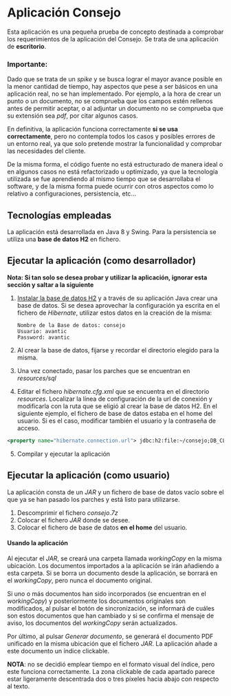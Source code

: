 # Aplicación Consejo



Esta aplicación es una pequeña prueba de concepto destinada a comprobar los requerimientos de la aplicación del Consejo. Se trata de una aplicación de **escritorio**.

### Importante:

Dado que se trata de un *spike* y se busca lograr el mayor avance posible en la menor cantidad de tiempo, hay aspectos que pese a ser básicos en una aplicación real, no se han implementado. Por ejemplo, a la hora de crear un punto o un documento, no se comprueba que los campos estén rellenos antes de permitir aceptar, o al adjuntar un documento no se comprueba que su extensión sea *pdf*, por citar algunos casos.

En definitiva, la aplicación funciona correctamente **si se usa correctamente**, pero no contempla todos los casos y posibles errores de un entorno real, ya que solo pretende mostrar la funcionalidad y comprobar las necesidades del cliente.

De la misma forma, el código fuente no está estructurado de manera ideal o en algunos casos no está refactorizado u optimizado, ya que la tecnología utilizada se fue aprendiendo al mismo tiempo que se desarrollaba el software, y de la misma forma puede ocurrir con otros aspectos como lo relativo a configuraciones, persistencia, etc...

## Tecnologías empleadas

La aplicación está desarrollada en Java 8 y Swing. Para la persistencia se utiliza una **base de datos H2** en fichero.

## Ejecutar la aplicación (como desarrollador)

**Nota: Si tan solo se desea probar y utilizar la aplicación, ignorar esta sección y saltar a la siguiente**

1. [Instalar la base de datos H2](https://www.h2database.com/html/main.html)  y a través de su aplicación Java crear una base de datos. Si se desea aprovechar la configuración ya escrita en el fichero de *Hibernate*, utilizar estos datos en la creación de la misma:

   ```
   Nombre de la Base de datos: consejo
   Usuario: avantic
   Password: avantic
   ```

2. Al crear la base de datos, fijarse y recordar el directorio elegido para la misma.

3. Una vez conectado, pasar los parches que se encuentran en *resources/sql*

4. Editar el fichero *hibernate.cfg.xml* que se encuentra en  el directorio *resources*. Localizar la línea de configuración de la url de conexión y modificarla con la ruta que se eligió al crear la base de datos H2. En el siguiente ejemplo, el fichero de base de datos estaba en el home del usuario. Si es el caso, modificar también el usuario y la contraseña de acceso.

```xml
<property name="hibernate.connection.url"> jdbc:h2:file:~/consejo;DB_CLOSE_ON_EXIT=TRUE;FILE_LOCK=NO</property>
```

5. Compilar y ejecutar la aplicación

## Ejecutar la aplicación (como usuario)

La aplicación consta de un *JAR* y un fichero de base de datos vacío sobre el que ya se han pasado los parches y está listo para utilizarse.

1. Descomprimir el fichero *consejo.7z*
2. Colocar el fichero *JAR* donde se desee.
3. Colocar el fichero de base de datos **en el home** del usuario.

#### Usando la aplicación

Al ejecutar el *JAR*, se creará una carpeta llamada *workingCopy* en la misma ubicación. Los documentos importados a la aplicación se irán añadiendo a esta carpeta. Si se borra un documento desde la aplicación, se borrará en el *workingCopy*, pero nunca el documento original.

Si uno o más documentos han sido incorporados (se encuentran en el *workingCopy*) y posteriormente los documentos originales son modificados, al pulsar el botón de sincronización, se informará de cuáles son estos documentos que han cambiado y si se confirma el mensaje de aviso, los documentos del *workingCopy* serán actualizados.

Por último, al pulsar *Generar documento*, se generará el documento PDF unificado en la misma ubicación que el fichero *JAR*. La aplicación añade a este documento un índice clickable.

**NOTA**: no se decidió emplear tiempo en el formato visual del índice, pero este funciona correctamente. La zona clickable de cada apartado parece estar ligeramente descentrada dos o tres píxeles hacia abajo con respecto al texto.
